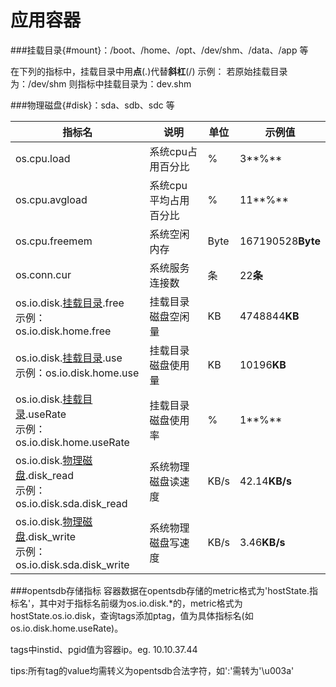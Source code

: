 # 应用容器

###挂载目录{#mount}：/boot、/home、/opt、/dev/shm、/data、/app 等

在下列的指标中，挂载目录中用**点**(.)代替**斜杠**(/)
示例：
若原始挂载目录为：/dev/shm
则指标中挂载目录为：dev.shm

###物理磁盘{#disk}：sda、sdb、sdc 等


| 指标名 | 说明 | 单位 |示例值|
| ----- |-----| -----|-----|
|os.cpu.load|系统cpu占用百分比|%|3**%**|
|os.cpu.avgload|系统cpu 平均占用百分比|%|11**%**|
|os.cpu.freemem|系统空闲内存|Byte|167190528**Byte**|
|os.conn.cur|系统服务连接数|条|22**条**|
|os.io.disk.[挂载目录](#mount).free<br>示例：os.io.disk.home.free|挂载目录磁盘空闲量|KB|4748844**KB**|
|os.io.disk.[挂载目录](#mount).use<br>示例：os.io.disk.home.use|挂载目录磁盘使用量|KB|10196**KB**|
|os.io.disk.[挂载目录](#mount).useRate<br>示例：os.io.disk.home.useRate|挂载目录磁盘使用率|%|1**%**|
|os.io.disk.[物理磁盘](#disk).disk_read<br>示例：os.io.disk.sda.disk_read|系统物理磁盘读速度|KB/s|42.14**KB/s**|
|os.io.disk.[物理磁盘](#disk).disk_write<br>示例：os.io.disk.sda.disk_write|系统物理磁盘写速度|KB/s|3.46**KB/s**|

###opentsdb存储指标
容器数据在opentsdb存储的metric格式为'hostState.指标名'，其中对于指标名前缀为os.io.disk.*的，metric格式为hostState.os.io.disk，查询tags添加ptag，值为具体指标名(如os.io.disk.home.useRate)。

tags中instid、pgid值为容器ip。eg. 10.10.37.44

tips:所有tag的value均需转义为opentsdb合法字符，如':'需转为'\u003a'


























































































